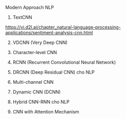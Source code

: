 Modern Approach NLP



1. TextCNN

https://vi.d2l.ai/chapter_natural-language-processing-applications/sentiment-analysis-cnn.html

2. VDCNN (Very Deep CNN)

3. Character-level CNN

4. RCNN (Recurrent Convolutional Neural Network)

5. DRCNN (Deep Residual CNN) cho NLP

6. Multi-channel CNN

7. Dynamic CNN (DCNN)

8. Hybrid CNN-RNN cho NLP

9. CNN with Attention Mechanism
